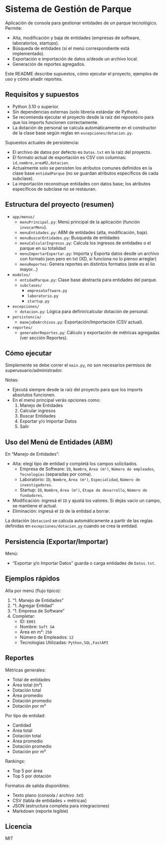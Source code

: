 # Sistema de Gestión de Parque

Aplicación de consola para gestionar entidades de un parque tecnológico. Permite:
- Alta, modificación y baja de entidades (empresas de software, laboratorios, startups).
- Búsqueda de entidades (si el menú correspondiente está implementado).
- Exportación e importación de datos a/desde un archivo local.
- Generación de reportes agregados.

Este README describe supuestos, cómo ejecutar el proyecto, ejemplos de uso y cómo añadir reportes.


## Requisitos y supuestos

- Python 3.10 o superior.
- Sin dependencias externas (solo librería estándar de Python).
- Se recomienda ejecutar el proyecto desde la raíz del repositorio para que los imports funcionen correctamente.
- La dotación de personal se calcula automáticamente en el constructor de la clase base según reglas en `excepciones/dotacion.py`.

Supuestos actuales de persistencia:
- El archivo de datos por defecto es `Datos.txt` en la raíz del proyecto.
- El formato actual de exportación es CSV con columnas: `id,nombre,areaM2,dotacion`.
- Actualmente solo se persisten los atributos comunes definidos en la clase base `entidadParque` (no se guardan atributos específicos de cada subclase).
- La importación reconstruye entidades con datos base; los atributos específicos de subclase no se restauran.


## Estructura del proyecto (resumen)

- `app/menus/`
  - `menuPrincipal.py`: Menú principal de la aplicación (función `invocarMenu`).
  - `menuEntidades.py`: ABM de entidades (alta, modificación, baja).
  - `menuBuscarEntidades.py`: Busqueda de entidades
  - `menuCalcularIngresos.py`: Calcula los ingresos de entidades o el parque en su totalidad
  - `menuImportarExportar.py`: Importa y Exporta datos desde un archivo con formato json pero en txt (XD, si funciona no lo pienso arreglar)
  - `menuReportes`: Genera reportes en distintos formatos (este es el lio mayor...)
- `modelos/`
  - `entidadParque.py`: Clase base abstracta para entidades del parque.
  - `subclases/`
    - `empresaSoftware.py`
    - `laboratorio.py`
    - `startup.py`
- `excepciones/`
  - `dotacion.py`: Lógica para definir/calcular dotación de personal.
- `persistencia/`
  - `manejoDeArchivos.py`: Exportación/Importación (CSV actual).
- `reportes/`
  - `generadorReportes.py`: Cálculo y exportación de métricas agregadas (ver sección Reportes).


## Cómo ejecutar

Simplemente se debe correr el `main.py`, no son necesarios permisos de superusuario/administrador.

Notas:
- Ejecutá siempre desde la raíz del proyecto para que los imports absolutos funcionen.
- En el menú principal verás opciones como:
  1) Manejo de Entidades
  2) Calcular ingresos
  3) Buscar Entidades
  4) Exportar y/o Importar Datos
  5) Salir


## Uso del Menú de Entidades (ABM)

En “Manejo de Entidades”:
- Alta: elegí tipo de entidad y completá los campos solicitados.
  - Empresa de Software: `ID`, `Nombre`, `Área (m²)`, `Número de empleados`, `Tecnologías` (separadas por coma).
  - Laboratorio: `ID`, `Nombre`, `Área (m²)`, `Especialidad`, `Número de investigadores`.
  - Startup: `ID`, `Nombre`, `Área (m²)`, `Etapa de desarrollo`, `Número de fundadores`.
- Modificación: ingresá el `ID` y ajustá los valores. Si dejás vacío un campo, se mantiene el actual.
- Eliminación: ingresá el `ID` de la entidad a borrar.

La dotación (`dotacion`) se calcula automáticamente a partir de las reglas definidas en `excepciones/dotacion.py` cuando se crea la entidad.


## Persistencia (Exportar/Importar)

Menú:
- “Exportar y/o Importar Datos” guarda o carga entidades de `Datos.txt`.

## Ejemplos rápidos

Alta por menú (flujo típico):
1. “1. Manejo de Entidades”
2. “1. Agregar Entidad”
3. “1. Empresa de Software”
4. Completar:
   - ID: `E001`
   - Nombre: `Soft SA`
   - Área en m²: `250`
   - Número de Empleados: `12`
   - Tecnologías Utilizadas: `Python,SQL,FastAPI`

## Reportes

Métricas generales:
- Total de entidades
- Área total (m²)
- Dotación total
- Área promedio
- Dotación promedio
- Dotación por m²

Por tipo de entidad:
- Cantidad
- Área total
- Dotación total
- Área promedio
- Dotación promedio
- Dotación por m²

Rankings:
- Top 5 por área
- Top 5 por dotación

Formatos de salida disponibles:
- Texto plano (consola / archivo .txt)
- CSV (tabla de entidades + métricas)
- JSON (estructura completa para integraciones)
- Markdown (reporte legible)
## Licencia
MIT

